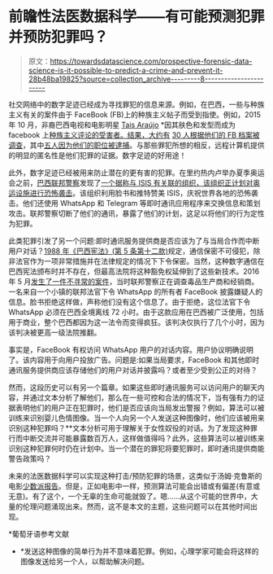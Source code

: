 # 前瞻性法医数据科学——有可能预测犯罪并预防犯罪吗？

> 原文：<https://towardsdatascience.com/prospective-forensic-data-science-is-it-possible-to-predict-a-crime-and-prevent-it-28b48ba19825?source=collection_archive---------8----------------------->

社交网络中的数字足迹已经成为寻找罪犯的信息来源。例如，在巴西，一些与种族主义有关的案件由于 FaceBook (FB)上的种族主义帖子而受到指使。例如，2015 年 10 月，非裔巴西电视和电影明星 [Tais Araújo](https://en.wikipedia.org/wiki/Ta%C3%ADs_Ara%C3%BAjo#External_links) *因其肤色和发型而成为 facebook 上[种族主义评论的受害者。结果，大约有](http://g1.globo.com/rio-de-janeiro/noticia/2015/11/atriz-tais-araujo-e-alvo-de-comentarios-racistas-em-rede-social.html) [30 人根据他们的 FB 档案被调查](https://tecnologia.uol.com.br/noticias/redacao/2015/11/04/cerca-de-30-perfis-do-facebook-serao-investigados-por-ofensas-a-tais-araujo.htm)，其中[五人因为他们的职位被逮捕](http://veja.abril.com.br/entretenimento/cinco-suspeitos-sao-detidos-por-ataque-racista-a-tais-araujo/)。与那些罪犯所想的相反，远程计算机提供的明显的匿名性是他们犯罪的证据。数字足迹的好用途！

此外，数字足迹已经被用来防止潜在的更有害的犯罪。在里约热内卢举办夏季奥运会之前，[巴西联邦警察](https://en.wikipedia.org/wiki/Federal_Police_of_Brazil)发现了[一个据称与 ISIS 有关联的组织，该组织正计划对奥运设施进行恐怖袭击](http://epoca.globo.com/tempo/noticia/2016/07/pf-prende-celula-do-estado-islamico-que-planejava-atentado-na-rio-2016.html)。该组织利用脸书和推特赞美 ISIS，庆祝世界各地的恐怖袭击。他们还使用 WhatsApp 和 Telegram 等即时通讯应用程序来交换信息和策划攻击。联邦警察切断了他们的通讯，暴露了他们的计划，这足以将他们的行为定性为犯罪。

此类犯罪引发了另一个问题:即时通讯服务提供商是否应该为了与当局合作而中断用户对话？[1988 年《巴西宪法》(第 5 条第十二款)](https://www.constituteproject.org/constitution/Brazil_2014.pdf)规定，通信保密不可侵犯，除非法官作为一项非常措施并在法律规定的情况下下令保密。当然，这种数字通信在巴西宪法颁布时并不存在，但最高法院将这种豁免权延伸到了这些新技术。2016 年 5 月[发生了一件不寻常的案件](http://www1.folha.uol.com.br/mercado/2016/05/1766886-whatsapp-sai-do-ar-por-72-horas-no-brasil-por-determinacao-da-justica.shtml)，当时联邦警察正在调查毒品生产商和经销商。一名来自一个小镇的联邦法官下令 WhatsApp 的所有者 FaceBook 披露嫌疑人的信息。脸书拒绝这样做，声称他们没有这个信息了。由于拒绝，这位法官下令 WhatsApp 必须在巴西全境离线 72 小时。由于这款应用在巴西被广泛使用，包括用于商业，整个巴西都因为这一法令而变得疯狂。该判决仅执行了几个小时，因为该判决被更高一级法院推翻。

事实是，FaceBook 有权访问 WhatsApp 用户的对话内容。用户协议明确说明了。该内容用于向用户投放广告。问题是:如果当局要求，FaceBook 和其他即时通讯服务提供商应该存储他们的用户对话并披露吗？或者至少受到公正的对待？

然而，这段历史可以有另一个篇章。如果这些即时通讯服务可以访问用户的聊天内容，并通过文本分析了解他们，那么在一些可控和合法的情况下，当有强有力的证据表明他们的用户正在犯罪时，他们是否应该向当局发出警报？例如，算法可以被训练来识别婴儿色情图像。当一个人向另一个人发送这种图像时，他们应该被用来识别这种犯罪吗？**文本分析可用于理解关于女性奴役的对话。为了发现这种罪行而中断交流并可能暴露数百万人，这样做值得吗？此外，这些算法可以被训练来识别这种犯罪何时仍在计划中。当一个潜在的罪犯将要犯罪时，即时通讯提供商能警告政策吗？

未来的法医数据科学可以实现这种打击/预防犯罪的场景，这类似于汤姆·克鲁斯的电影[少数派报告](https://en.wikipedia.org/wiki/Minority_Report_(film))。但是，正如电影中一样，预测算法可能会出错或有偏差(有意或无意)。有了这个，一个无辜的生命可能就毁了。嗯……从这个可能的世界中，大量的伦理问题涌现出来。然而，这不是本文的主题，这些问题可以在其他时间出现。

*葡萄牙语参考文献

* *发送这种图像的简单行为并不意味着犯罪。例如，心理学家可能会将这样的图像发送给另一个人，以帮助解决问题。